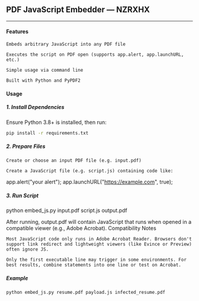 ## PDF JavaScript Embedder — NZRXHX
---
#### Features

    Embeds arbitrary JavaScript into any PDF file

    Executes the script on PDF open (supports app.alert, app.launchURL, etc.)

    Simple usage via command line

    Built with Python and PyPDF2

#### Usage
##### 1. Install Dependencies

Ensure Python 3.8+ is installed, then run:
```bash
pip install -r requirements.txt
```
##### 2. Prepare Files

    Create or choose an input PDF file (e.g. input.pdf)

    Create a JavaScript file (e.g. script.js) containing code like:

app.alert("your alert");
app.launchURL("https://example.com", true);

##### 3. Run Script

python embed_js.py input.pdf script.js output.pdf

After running, output.pdf will contain JavaScript that runs when opened in a compatible viewer (e.g., Adobe Acrobat).
Compatibility Notes

    Most JavaScript code only runs in Adobe Acrobat Reader. Browsers don't support link redirect and lightweight viewers (like Evince or Preview) often ignore JS.

    Only the first executable line may trigger in some environments. For best results, combine statements into one line or test on Acrobat.

##### Example
```bash
python embed_js.py resume.pdf payload.js infected_resume.pdf
```
